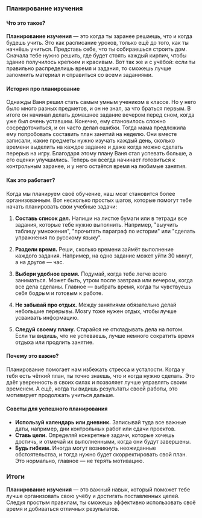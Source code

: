 ### Планирование изучения

#### Что это такое?
**Планирование изучения** — это когда ты заранее решаешь, что и когда будешь учить. Это как расписание уроков, только ещё до того, как ты начнёшь учиться. Представь себе, что ты собираешься строить дом. Сначала тебе нужно решить, где будет стоять каждый кирпич, чтобы здание получилось крепким и красивым. Вот так же и с учёбой: если ты правильно распределишь время и задания, то сможешь лучше запомнить материал и справиться со всеми заданиями.

#### История про планирование
Однажды Ваня решил стать самым умным учеником в классе. Но у него было много разных предметов, и он не знал, за что браться первым. В итоге он начинал делать домашнее задание вечером перед сном, когда уже был очень уставшим. Конечно, ему становилось сложно сосредоточиться, и он часто делал ошибки. Тогда мама предложила ему попробовать составить план занятий на неделю. Они вместе записали, какие предметы нужно изучать каждый день, сколько времени выделить на каждое задание и даже когда можно сделать перерыв на игру. Благодаря этому плану Ваня стал успевать больше, а его оценки улучшились. Теперь он всегда начинает готовиться к контрольным заранее, и у него остаётся время на любимые занятия.

#### Как это работает?
Когда мы планируем своё обучение, наш мозг становится более организованным. Вот несколько простых шагов, которые помогут тебе начать планировать свои учебные задачи:

1. **Составь список дел.** Напиши на листке бумаги или в тетради все задания, которые тебе нужно выполнить. Например, "выучить таблицу умножения", "прочитать параграф по истории" или "сделать упражнения по русскому языку".
   
2. **Раздели время.** Реши, сколько времени займёт выполнение каждого задания. Например, на одно задание может уйти 30 минут, а на другое — час.

3. **Выбери удобное время.** Подумай, когда тебе легче всего заниматься. Может быть, утром после завтрака или вечером, когда все дела сделаны. Главное — выбрать время, когда ты чувствуешь себя бодрым и готовым к работе.

4. **Не забывай про отдых.** Между занятиями обязательно делай небольшие перерывы. Мозгу тоже нужен отдых, чтобы лучше усваивать информацию.

5. **Следуй своему плану.** Старайся не откладывать дела на потом. Если ты видишь, что не успеваешь, лучше немного сократить время отдыха или продлить занятие.

#### Почему это важно?
Планирование помогает нам избежать стресса и усталости. Когда у тебя есть чёткий план, ты точно знаешь, что и когда нужно сделать. Это даёт уверенность в своих силах и позволяет лучше управлять своим временем. А ещё, когда ты видишь результаты своей работы, это мотивирует продолжать учиться дальше.

#### Советы для успешного планирования
- **Используй календарь или дневник.** Записывай туда все важные даты, например, дни контрольных работ или сдачи проектов.
- **Ставь цели.** Определяй конкретные задачи, которые хочешь достичь, и отмечай их выполненными, когда они будут завершены.
- **Будь гибким.** Иногда могут возникнуть неожиданные обстоятельства, и тогда нужно будет скорректировать свой план. Это нормально, главное — не терять мотивацию.

### Итоги
**Планирование изучения** — это важный навык, который поможет тебе лучше организовать свою учёбу и достигать поставленных целей. Следуя простым правилам, ты сможешь эффективно использовать своё время и добиваться отличных результатов.